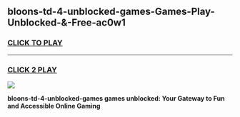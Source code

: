
## bloons-td-4-unblocked-games-Games-Play-Unblocked-&-Free-ac0w1
<h3>
<a href="https://premium76.site?title=bloons-td-4-unblocked-games&ref=24A">CLICK TO PLAY</a></h3>
<hr>

<h3>
<a href="https://premium76.site?title=bloons-td-4-unblocked-games&ref=24A">CLICK 2 PLAY</a>
  
</h3>

<a href="https://premium76.site?title=bloons-td-4-unblocked-games&ref=24A"><img src="https://clearcache.store/games.png"></a>


**bloons-td-4-unblocked-games games unblocked: Your Gateway to Fun and Accessible Online Gaming**
